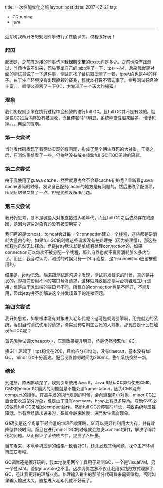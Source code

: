 title: 一次性能优化之旅
layout: post
date: 2017-02-21
tag:
- GC tuning
- java
---

近期对我所开发的规则引擎进行了性能调优，过程很好玩！

### 起因

起因是，之前有对接的同事询问我**规则引擎**的tps大约是多少。之前也没有压测过，当场也说不出来，回头我拿自己的mbp测了一下，tps=~44。后来我就跟对面的测试哥说了一下这件事，测试哥找了台机器压测了一顿，tps大约也是44的样子。由于生产环境没有出现瓶颈的征兆，我就本打算不管这事了。幸亏测试哥经验丰富。。。顺便又观察了一下GC，才发现了一个天大的秘密！

### 现象

我们的规则引擎在执行过程中会频繁的进行full GC。且full GC并不是有效的，就是说GC过后内存没有被回收，而且停顿时间明显，系统响应性越来越差，慢慢死掉。。。典型的雪崩。

### 第一次尝试

当时看代码发现了有两处实现的有问题，构成了两个朝生西死的大对象。干掉之后，压测结果好看了一些。但依然没有解决频繁full GC且GC无效的问题。

### 第二次尝试

由于我使用了guava cache，然后就思考会不会跟cache有关呢？重新看guava cache源码的时候，发现自己配制cache的地方是有问题的。然后更改了配置项，压测后结果又好了一点，但是仍然没解决问题。

### 第三次尝试

我开始思考，是不是这些大对象直接进入老年代，而且full GC之后依然存在的原因，是因为这些对象真的没有被使用完？

我们用的是tomcat，tomcat会对每一个connection建立一个线程，这些都是要消耗大量内存的。如果full GC的时候这些请求没有被处理完（因为处理慢），那这些线程也自然无法释放。但是jetty默认却是单线程处理connection的，如果connection可以每次不被分配一个线程，那么自然也就不需要消耗那么多内存了。而且，我当时认为，测试的时候只有一个tcp连接，这个connection应该被重用的。

结果是，jetty无效。后来跟测试哥沟通才发现，测试哥发请求的时候，真的是并发的。即每次使用不同的端口号发请求，这样就导致虽然是两台机器建立tcp连接，但是由于发出端的端口号不同，所建立的connection也是不同的，不能复用，因此jetty并不能解决这个并发场景下的连接问题。

### 第四次尝试

我开始思考，如果根本没有对象进入老年代呢？这可是规则引擎啊，用完就走的系统，我们当时测试使用的请求，确实没有啥朝生西死的大对象。那到底是什么在触发full GC呢？

首先我尝试调大heap大小，压测效果提升明显，但是仍然频繁full GC。

换G1！屌起了！tps稳定在200，且响应分布均匀，没有timeout，基本没有full GC，minor GC十分高效。配合设置停顿时间为200ms，整个系统焕然一新。

### 结论

到这里，原因都清楚了。规则引擎使用Java 8，Java 8默认GC算法使用CMS。CMS的minor GC最大的问题就是不能处理framentation，因为CMS没有compact的操作。在高并发的执行规则的时候，会创建很多小对象，minor GC过后会回收这部分对象，但是由于没有compact，heap上有很多碎片。导致CMS必须依赖full GC来触发compact操作。然而full GC的停顿时间长，导致系统响应性降低，当有后续请求进来时，系统会越来越慢，进而发生雪崩现象。

G1确实是这个场景下最合适的垃圾回收策略。G1可以更好的利用大内存，并有效降低停顿时间。而且在进行minor GC的时候就会触发compact操作，解决了碎片化的问题。从而保证了系统响应性，提高了吞吐量。

目前看来，本地单机压测的结果一致看好G1，还未发现其他问题，找个生产环境再压压看吧。

GC调优还是很好玩的，我本地使用两个工具用于观测GC，一个是VisualVM，另一个是jstat。貌似jconsole也不错。这次调优之旅不仅让我用实践的方式理解了GC，还让我更好的理解业务。处理输入输出的那部分代码看来需要重构，否则如果输入输出太大，直接进入老年代就不好玩了。